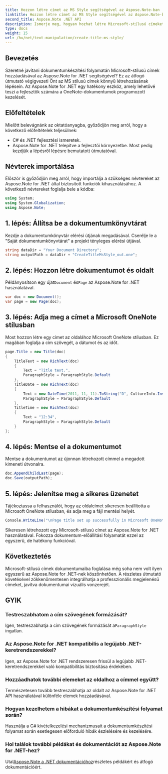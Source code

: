 ```yaml
---
title: Hozzon létre címet az MS Style segítségével az Aspose.Note-ban
linktitle: Hozzon létre címet az MS Style segítségével az Aspose.Note-ban
second_title: Aspose.Note .NET API
description: Ismerje meg, hogyan hozhat létre Microsoft-stílusú címeket az Aspose.Note for .NET alkalmazásban. Emelje fel dokumentumbemutatóját ezzel a könnyen követhető oktatóanyaggal.
type: docs
weight: 15
url: /hu/net/text-manipulation/create-title-ms-style/
---
```

## Bevezetés
Szeretné javítani dokumentumkészítési folyamatán Microsoft-stílusú címek hozzáadásával az Aspose.Note for .NET segítségével? Ez az átfogó útmutató végigvezeti Önt az MS stílusú címek könnyű létrehozásának lépésein. Az Aspose.Note for .NET egy hatékony eszköz, amely lehetővé teszi a fejlesztők számára a OneNote-dokumentumok programozott kezelését.
## Előfeltételek
Mielőtt belevágnánk az oktatóanyagba, győződjön meg arról, hogy a következő előfeltételek teljesülnek:
- C# és .NET fejlesztési ismeretek.
- Aspose.Note for .NET telepítve a fejlesztői környezetbe.
Most pedig kezdjük a lépésről lépésre bemutatott útmutatóval.
## Névterek importálása
Először is győződjön meg arról, hogy importálja a szükséges névtereket az Aspose.Note for .NET által biztosított funkciók kihasználásához. A következő névtereket foglalja bele a kódba:
```csharp
using System;
using System.Globalization;
using Aspose.Note;
```
## 1. lépés: Állítsa be a dokumentumkönyvtárat
Kezdje a dokumentumkönyvtár elérési útjának megadásával. Cserélje le a "Saját dokumentumkönyvtárat" a projekt tényleges elérési útjával.
```csharp
string dataDir = "Your Document Directory";
string outputPath = dataDir + "CreateTitleMsStyle_out.one";
```
## 2. lépés: Hozzon létre dokumentumot és oldalt
 Példányosítson egy újat`Document` és`Page` az Aspose.Note for .NET használatával.
```csharp
var doc = new Document();
var page = new Page(doc);
```
## 3. lépés: Adja meg a címet a Microsoft OneNote stílusban
Most hozzon létre egy címet az oldalához Microsoft OneNote stílusban. Ez magában foglalja a cím szövegét, a dátumot és az időt.
```csharp
page.Title = new Title(doc)
{
    TitleText = new RichText(doc)
    {
        Text = "Title text.",
        ParagraphStyle = ParagraphStyle.Default
    },
    TitleDate = new RichText(doc)
    {
        Text = new DateTime(2011, 11, 11).ToString("D", CultureInfo.InvariantCulture),
        ParagraphStyle = ParagraphStyle.Default
    },
    TitleTime = new RichText(doc)
    {
        Text = "12:34",
        ParagraphStyle = ParagraphStyle.Default
    }
};
```
## 4. lépés: Mentse el a dokumentumot
Mentse a dokumentumot az újonnan létrehozott címmel a megadott kimeneti útvonalra.
```csharp
doc.AppendChildLast(page);
doc.Save(outputPath);
```
## 5. lépés: Jelenítse meg a sikeres üzenetet
Tájékoztassa a felhasználót, hogy az oldalcímet sikeresen beállította a Microsoft OneNote stílusban, és adja meg a fájl mentési helyét.
```csharp
Console.WriteLine("\nPage title set up successfully in Microsoft OneNote style.\nFile saved at " + outputPath);
```
Sikeresen létrehozott egy Microsoft-stílusú címet az Aspose.Note for .NET használatával. Fokozza dokumentum-előállítási folyamatát ezzel az egyszerű, de hatékony funkcióval.
## Következtetés
Microsoft-stílusú címek dokumentumaiba foglalása még soha nem volt ilyen egyszerű az Aspose.Note for .NET-nek köszönhetően. A részletes útmutató követésével zökkenőmentesen integrálhatja a professzionális megjelenésű címeket, javítva dokumentumai vizuális vonzerejét.
## GYIK
### Testreszabhatom a cím szövegének formázását?
 Igen, testreszabhatja a cím szövegének formázását a`ParagraphStyle` ingatlan.
### Az Aspose.Note for .NET kompatibilis a legújabb .NET-keretrendszerekkel?
Igen, az Aspose.Note for .NET rendszeresen frissül a legújabb .NET-keretrendszerekkel való kompatibilitás biztosítása érdekében.
### Hozzáadhatok további elemeket az oldalhoz a címmel együtt?
Természetesen tovább testreszabhatja az oldalt az Aspose.Note for .NET API használatával különféle elemek hozzáadásával.
### Hogyan kezelhetem a hibákat a dokumentumkészítési folyamat során?
Használja a C# kivételkezelési mechanizmusait a dokumentumkészítési folyamat során esetlegesen előforduló hibák észlelésére és kezelésére.
### Hol találok további példákat és dokumentációt az Aspose.Note for .NET-hez?
 Utal[Aspose.Note a .NET dokumentációhoz](https://reference.aspose.com/note/net/)részletes példákért és átfogó dokumentációért.